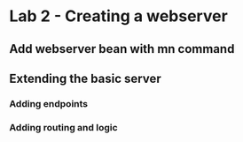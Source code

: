 # Lab 2 - Creating a webserver

## Add webserver bean with mn command

## Extending the basic server

### Adding endpoints

### Adding routing and logic
